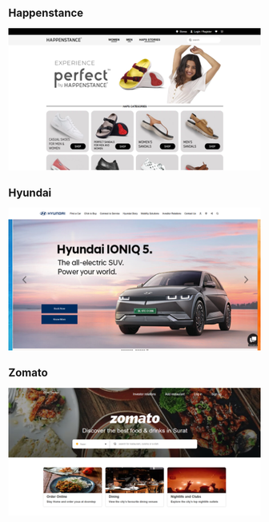 <h2>Happenstance</h2>

<a href="https://melodic-mermaid-2fb2c2.netlify.app/"> <img src="happenstance-dis.png"> </a>


<h2>Hyundai</h2>

<a href="https://earnest-moxie-46344d.netlify.app/"> <img src="hyundai-dis.png"> </a>

<h2>Zomato</h2>

<a href="https://earnest-moxie-46344d.netlify.app/"> <img src="zomato.png"> </a>
